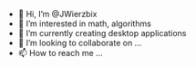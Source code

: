 - 👋 Hi, I’m @JWierzbix
- 👀 I’m interested in math, algorithms 
- 🌱 I’m currently creating desktop applications
- 💞️ I’m looking to collaborate on ...
- 📫 How to reach me ...

<!---
*****************************
********* KNOWLEDGE *********
*****************************
=============================
Technology used:
-----------------------------
> C# : .Net Core, .Net Framework, Windows Forms, WPF
> HTML, CSS, JS, PHP, XML/XSLT, phpMyAdmin, mySQL
> Python
> T-SQL
> Software Engeneering: UML, PERT, GANTT
> Structural Programming, Object Oriented Programming
=============================
Algorithms & Data Structures:
-----------------------------
> Dynamic Programming, Win & Qoncuer
> Sorting Algortithms, Searching Algorithms, Greedy Programming
> Graphs
> Optimalisation Methods
> Numerical Methods
> Heap, Queue, Binary Tree, List, Dictionary, Arrayys
=============================
Software Used:
-----------------------------
> Visual Studio, PyCharm, Notepad++
> SQL Management Studio
> CBA hosting (for Web developement)
> LateX
> Azure: DNS, IIS, Virtual Machines 
=============================
Projects:
-----------------------------
1. Prolog Validator (used: C#, Windows Forms)
****
everything below is on WebSide: http://jakubwierzbicki.cba.pl/ login:sggw , pass:123
2. Simple Calculator (used: JavaScript, HTML5, CSS)
3. Data WareHouse for Math tutoring (used: PHP, HTML5, CSS)
4. Logging Lobby (used: PHP, HTML5, CSS)
5. Invoice (used: XML, XSLT, HTML5)
****
6.
7.
--->
